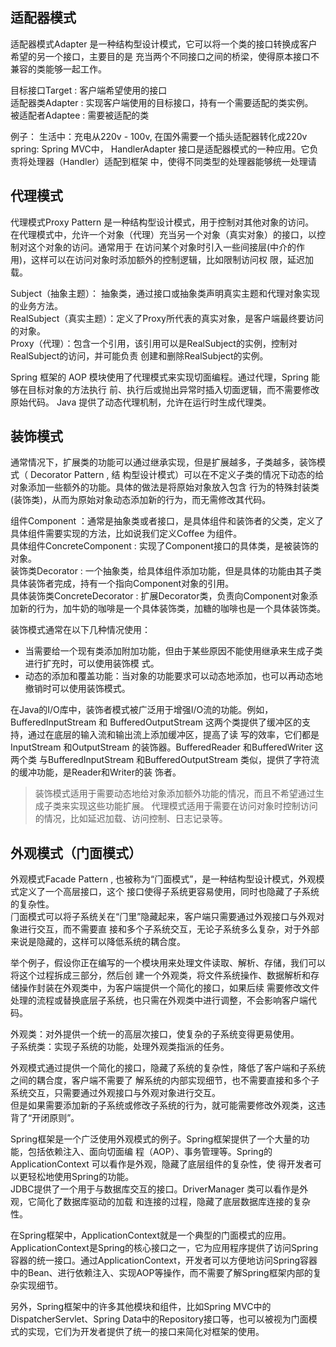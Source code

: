 

## 适配器模式
适配器模式Adapter 是⼀种结构型设计模式，它可以将⼀个类的接⼝转换成客户希望的另⼀个接⼝，主要⽬的是
充当两个不同接⼝之间的桥梁，使得原本接⼝不兼容的类能够⼀起⼯作。

⽬标接⼝Target : 客户端希望使⽤的接⼝  
适配器类Adapter : 实现客户端使⽤的⽬标接⼝，持有⼀个需要适配的类实例。  
被适配者Adaptee : 需要被适配的类  

例子：
生活中：充电从220v - 100v, 在国外需要一个插头适配器转化成220v  
spring: Spring MVC中， HandlerAdapter 接⼝是适配器模式的⼀种应⽤。它负责将处理器（Handler）适配到框架
中，使得不同类型的处理器能够统⼀处理请


## 代理模式
代理模式Proxy Pattern 是⼀种结构型设计模式，⽤于控制对其他对象的访问。  
在代理模式中，允许⼀个对象（代理）充当另⼀个对象（真实对象）的接⼝，以控制对这个对象的访问。通常⽤于
在访问某个对象时引⼊⼀些间接层(中介的作⽤)，这样可以在访问对象时添加额外的控制逻辑，⽐如限制访问权
限，延迟加载。

Subject（抽象主题）： 抽象类，通过接⼝或抽象类声明真实主题和代理对象实现的业务⽅法。  
RealSubject（真实主题）：定义了Proxy所代表的真实对象，是客户端最终要访问的对象。  
Proxy（代理）：包含⼀个引⽤，该引⽤可以是RealSubject的实例，控制对RealSubject的访问，并可能负责
创建和删除RealSubject的实例。

Spring 框架的 AOP 模块使⽤了代理模式来实现切⾯编程。通过代理，Spring 能够在⽬标对象的⽅法执⾏
前、执⾏后或抛出异常时插⼊切⾯逻辑，⽽不需要修改原始代码。
Java 提供了动态代理机制，允许在运⾏时⽣成代理类。

## 装饰模式
通常情况下，扩展类的功能可以通过继承实现，但是扩展越多，⼦类越多，装饰模式（ Decorator Pattern , 结
构型设计模式）可以在不定义⼦类的情况下动态的给对象添加⼀些额外的功能。具体的做法是将原始对象放⼊包含
⾏为的特殊封装类(装饰类)，从⽽为原始对象动态添加新的⾏为，⽽⽆需修改其代码。

组件Component ：通常是抽象类或者接⼝，是具体组件和装饰者的⽗类，定义了具体组件需要实现的⽅法，⽐如说我们定义Coffee 为组件。  
具体组件ConcreteComponent : 实现了Component接⼝的具体类，是被装饰的对象。  
装饰类Decorator : ⼀个抽象类，给具体组件添加功能，但是具体的功能由其⼦类具体装饰者完成，持有⼀个指向Component对象的引⽤。  
具体装饰类ConcreteDecorator : 扩展Decorator类，负责向Component对象添加新的⾏为，加⽜奶的咖啡是⼀个具体装饰类，加糖的咖啡也是⼀个具体装饰类。

装饰模式通常在以下⼏种情况使⽤：
- 当需要给⼀个现有类添加附加功能，但由于某些原因不能使⽤继承来⽣成⼦类进⾏扩充时，可以使⽤装饰模
式。
- 动态的添加和覆盖功能：当对象的功能要求可以动态地添加，也可以再动态地撤销时可以使⽤装饰模式。

在Java的I/O库中，装饰者模式被⼴泛⽤于增强I/O流的功能。例如， BufferedInputStream 和
BufferedOutputStream 这两个类提供了缓冲区的⽀持，通过在底层的输⼊流和输出流上添加缓冲区，提⾼了读
写的效率，它们都是InputStream 和OutputStream 的装饰器。BufferedReader 和BufferedWriter 这两个类
与BufferedInputStream 和BufferedOutputStream 类似，提供了字符流的缓冲功能，是Reader和Writer的装
饰者。

> 装饰模式适用于需要动态地给对象添加额外功能的情况，而且不希望通过生成子类来实现这些功能扩展。
代理模式适用于需要在访问对象时控制访问的情况，比如延迟加载、访问控制、日志记录等。

## 外观模式（门面模式）
外观模式Facade Pattern , 也被称为“⻔⾯模式”，是⼀种结构型设计模式，外观模式定义了⼀个⾼层接⼝，这个
接⼝使得⼦系统更容易使⽤，同时也隐藏了⼦系统的复杂性。   
⻔⾯模式可以将⼦系统关在“⻔⾥”隐藏起来，客户端只需要通过外观接⼝与外观对象进⾏交互，⽽不需要直
接和多个⼦系统交互，⽆论⼦系统多么复杂，对于外部来说是隐藏的，这样可以降低系统的耦合度。

举个例⼦，假设你正在编写的⼀个模块⽤来处理⽂件读取、解析、存储，我们可以将这个过程拆成三部分，然后创
建⼀个外观类，将⽂件系统操作、数据解析和存储操作封装在外观类中，为客户端提供⼀个简化的接⼝，如果后续
需要修改⽂件处理的流程或替换底层⼦系统，也只需在外观类中进⾏调整，不会影响客户端代码。

外观类：对外提供⼀个统⼀的⾼层次接⼝，使复杂的⼦系统变得更易使⽤。  
⼦系统类：实现⼦系统的功能，处理外观类指派的任务。

外观模式通过提供⼀个简化的接⼝，隐藏了系统的复杂性，降低了客户端和⼦系统之间的耦合度，客户端不需要了
解系统的内部实现细节，也不需要直接和多个⼦系统交互，只需要通过外观接⼝与外观对象进⾏交互。  
但是如果需要添加新的⼦系统或修改⼦系统的⾏为，就可能需要修改外观类，这违背了“开闭原则”。

Spring框架是⼀个⼴泛使⽤外观模式的例⼦。Spring框架提供了⼀个⼤量的功能，包括依赖注⼊、⾯向切⾯编
程（AOP）、事务管理等。Spring的ApplicationContext 可以看作是外观，隐藏了底层组件的复杂性，使
得开发者可以更轻松地使⽤Spring的功能。  
JDBC提供了⼀个⽤于与数据库交互的接⼝。DriverManager 类可以看作是外观，它简化了数据库驱动的加载
和连接的过程，隐藏了底层数据库连接的复杂性。

在Spring框架中，ApplicationContext就是一个典型的门面模式的应用。ApplicationContext是Spring的核心接口之一，它为应用程序提供了访问Spring容器的统一接口。通过ApplicationContext，开发者可以方便地访问Spring容器中的Bean、进行依赖注入、实现AOP等操作，而不需要了解Spring框架内部的复杂实现细节。

另外，Spring框架中的许多其他模块和组件，比如Spring MVC中的DispatcherServlet、Spring Data中的Repository接口等，也可以被视为门面模式的实现，它们为开发者提供了统一的接口来简化对框架的使用。